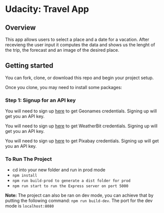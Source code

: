 # Udacity: Travel App

## Overview

This app allows users to select a place and a date for a vacation. After recevieng the user input it computes the data and shows us the lenght of the trip, the forecast and an image of the desired place.

## Getting started

You can fork, clone, or download this repo and begin your project setup.

Once you clone, you may need to install some packages:

### Step 1: Signup for an API key

You will need to sign up [here](http://www.geonames.org/export/web-services.html) to get Geonames credentials. Signing up will get you an API key.

You will need to sign up [here](https://www.weatherbit.io/api) to get WeatherBit credentials. Signing up will get you an API key.

You will need to sign up [here](https://pixabay.com/) to get Pixabay credentials. Signing up will get you an API key.

### To Run The Project

- cd into your new folder and run in prod mode
- `npm install`
- `npm run build-prod to generate a dist folder for prod`
- `npm run start to run the Express server on port 5000`

**Note:** The project can also be ran on dev mode, you can achieve that by putting the following command: `npm run build-dev`. The port for the dev mode is `localhost:8080`
